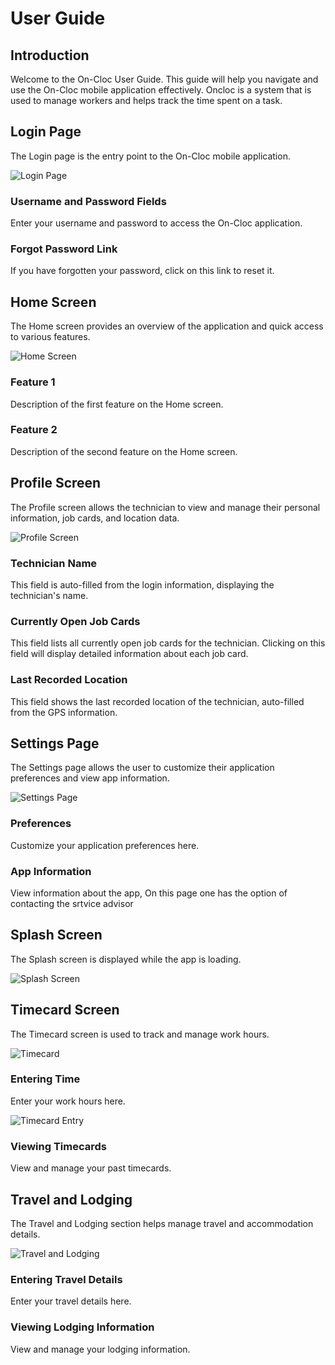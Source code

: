 # User Guide

## Introduction

Welcome to the On-Cloc User Guide. This guide will help you navigate and use the On-Cloc mobile application effectively. Oncloc is a system that is used to manage workers and helps track the time spent on a task.

## Login Page

The Login page is the entry point to the On-Cloc mobile application.

![Login Page](../images/login.png)

### Username and Password Fields

Enter your username and password to access the On-Cloc application.

### Forgot Password Link

If you have forgotten your password, click on this link to reset it.

## Home Screen

The Home screen provides an overview of the application and quick access to various features.

![Home Screen](../images/homescreen.png)

### Feature 1

Description of the first feature on the Home screen.

### Feature 2

Description of the second feature on the Home screen.

## Profile Screen

The Profile screen allows the technician to view and manage their personal information, job cards, and location data.

![Profile Screen](../images/profile_screen.png)

### Technician Name

This field is auto-filled from the login information, displaying the technician's name.

### Currently Open Job Cards

This field lists all currently open job cards for the technician. Clicking on this field will display detailed information about each job card.

### Last Recorded Location

This field shows the last recorded location of the technician, auto-filled from the GPS information.

## Settings Page

The Settings page allows the user to customize their application preferences and view app information.

![Settings Page](../images/settingspage.png)

### Preferences

Customize your application preferences here.

### App Information

View information about the app, On this page one has the option of contacting the srtvice advisor 

## Splash Screen

The Splash screen is displayed while the app is loading.

![Splash Screen](../images/splashscreen.png)

## Timecard Screen

The Timecard screen is used to track and manage work hours.

![Timecard](../images/timecard.png)

### Entering Time

Enter your work hours here.

![Timecard Entry](../images/timecard1.png)

### Viewing Timecards

View and manage your past timecards.

## Travel and Lodging

The Travel and Lodging section helps manage travel and accommodation details.

![Travel and Lodging](../images/travelandlodging.png)

### Entering Travel Details

Enter your travel details here.

### Viewing Lodging Information

View and manage your lodging information.
